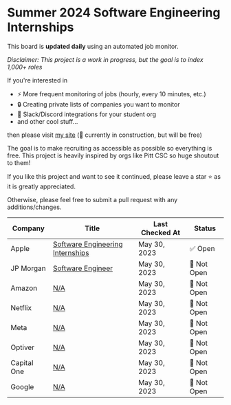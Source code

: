 # Summer 2024 Software Engineering Internships

This board is **updated daily** using an automated job monitor.

_Disclaimer: This project is a work in progress, but the goal is to index 1,000+ roles_

If you're interested in
- ⚡ More frequent monitoring of jobs (hourly, every 10 minutes, etc.)
- 🔒 Creating private lists of companies you want to monitor
- 🔌 Slack/Discord integrations for your student org
- and other cool stuff...

then please visit [my site](https://carbos.vercel.app/) (🚧 currently in construction, but will be free)

The goal is to make recruiting as accessible as possible so everything is free. This project is heavily inspired by orgs like Pitt CSC so huge shoutout to them!

If you like this project and want to see it continued, please leave a star ⭐ as it is greatly appreciated.

Otherwise, please feel free to submit a pull request with any additions/changes.


| Company | Title | Last Checked At | Status |
| ------- | ------| --------------- | ------ |
| Apple | [Software Engineering Internships](https://jobs.apple.com/en-us/details/200480063/software-engineering-internships?team=STDNT) | May 30, 2023 | ✅ Open |
| JP Morgan | [Software Engineer](https://careers.jpmorgan.com/global/en/students/programs/software-engineer-summer) | May 30, 2023 | 🚧 Not Open |
| Amazon | [N/A](#) | May 30, 2023 | 🚧 Not Open |
| Netflix | [N/A](#) | May 30, 2023 | 🚧 Not Open |
| Meta | [N/A](#) | May 30, 2023 | 🚧 Not Open |
| Optiver | [N/A](#) | May 30, 2023 | 🚧 Not Open |
| Capital One | [N/A](#) | May 30, 2023 | 🚧 Not Open |
| Google | [N/A](#) | May 30, 2023 | 🚧 Not Open |
